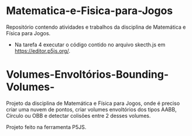 # Matematica-e-Fisica-para-Jogos
Repositório contendo atividades e trabalhos da disciplina de Matemática e Física para Jogos.


- Na tarefa 4 executar o código contido no arquivo skecth.js em https://editor.p5js.org/.

# Volumes-Envoltórios-Bounding-Volumes-
Projeto da disciplina de Matemática e Física para Jogos, onde é preciso criar uma nuvem de pontos, criar volumes envoltórios dos tipos AABB, Círculo ou OBB e detectar colisões entre 2 desses volumes.

Projeto feito na ferramenta P5JS.
